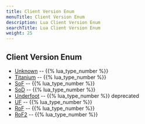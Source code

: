 ```yaml
---
title: Client Version Enum
menuTitle: Client Version Enum
description: Lua Client Version Enum
searchTitle: Lua Client Version Enum
weight: 25
---
```

## Client Version Enum
- [Unknown](unknown) -- {{% lua_type_number %}}
- [Titanium](titanium) -- {{% lua_type_number %}}
- [SoF](sof) -- {{% lua_type_number %}}
- [SoD](sod) -- {{% lua_type_number %}}
- [Underfoot](underfoot) -- {{% lua_type_number %}} deprecated
- [UF](uf) -- {{% lua_type_number %}}
- [RoF](rof) -- {{% lua_type_number %}}
- [RoF2](rof2) -- {{% lua_type_number %}}